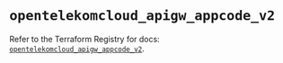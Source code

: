 # `opentelekomcloud_apigw_appcode_v2`

Refer to the Terraform Registry for docs: [`opentelekomcloud_apigw_appcode_v2`](https://registry.terraform.io/providers/opentelekomcloud/opentelekomcloud/1.36.37/docs/resources/apigw_appcode_v2).
